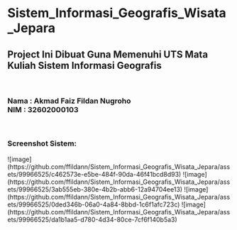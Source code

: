 # Sistem_Informasi_Geografis_Wisata_Jepara

<h2><b>Project Ini Dibuat Guna Memenuhi UTS Mata Kuliah Sistem Informasi Geografis</b></h2><br>
<h3>
  Nama  : Akmad Faiz Fildan Nugroho<br>
  NIM   : 32602000103
</h3><br>

<h3>Screenshot Sistem:</h3>
![image](https://github.com/ffildann/Sistem_Informasi_Geografis_Wisata_Jepara/assets/99966525/c462573e-e5be-484f-90da-46f41bcd8d93)
![image](https://github.com/ffildann/Sistem_Informasi_Geografis_Wisata_Jepara/assets/99966525/3ab555eb-380e-4b2b-abb6-12a94704ee13)
![image](https://github.com/ffildann/Sistem_Informasi_Geografis_Wisata_Jepara/assets/99966525/0ded346b-06a0-4a84-8bbd-1c6f1afc723c)
![image](https://github.com/ffildann/Sistem_Informasi_Geografis_Wisata_Jepara/assets/99966525/da1b1aa5-d780-4d34-80ce-7cf6f140b5a3)

